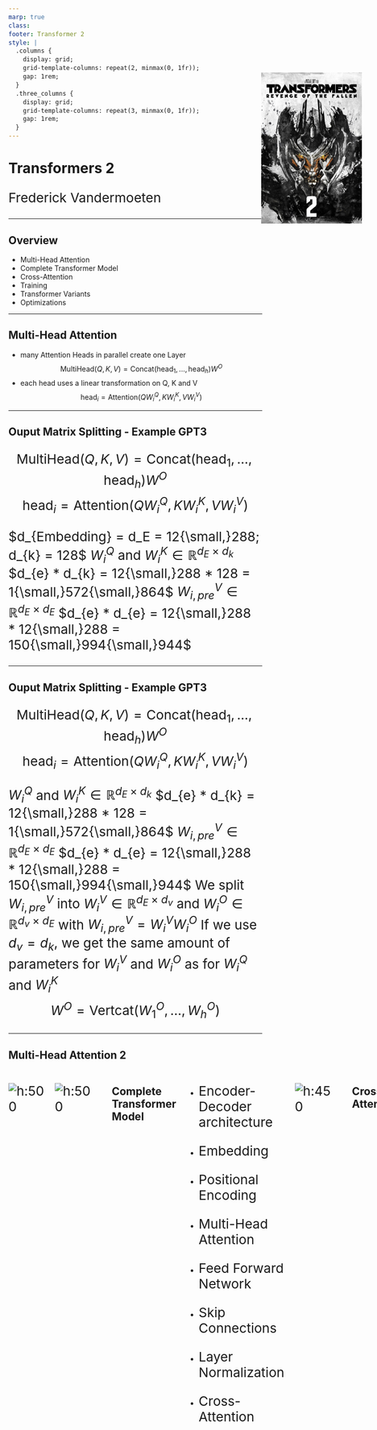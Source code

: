 ```yaml
---
marp: true
class:
footer: Transformer 2
style: |
  .columns {
    display: grid;
    grid-template-columns: repeat(2, minmax(0, 1fr));
    gap: 1rem;
  }
  .three_columns {
    display: grid;
    grid-template-columns: repeat(3, minmax(0, 1fr));
    gap: 1rem;
  }
---
```

<!-- _class:
- lead -->

<style>
img[alt~="top-right"] {
  position: absolute;
  top: 200px;
  right: 30px;
  width: 200px;
}
</style>

# Transformers 2

Frederick Vandermoeten

![top-right](pictures/transformers2.jpg)

---
<!-- paginate: true -->
## Overview

- Multi-Head Attention
- Complete Transformer Model
- Cross-Attention
- Training
- Transformer Variants
- Optimizations

---
<!-- header: Multi-Head Attention -->

## Multi-Head Attention

- many Attention Heads in parallel create one Layer 
  $$\text{MultiHead}(Q, K, V) = \text{Concat}(\text{head}_1, ..., \text{head}_h)W^O$$
- each head uses a linear transformation on Q, K and V
  $$\text{head}_i = \text{Attention}(QW_i^Q, KW_i^K, VW_i^V)$$

---
<!-- header: Multi-Head Attention -->

<style scoped>p{font-size:26px;}</style>

## Ouput Matrix Splitting - Example GPT3

$$\text{MultiHead}(Q, K, V) = \text{Concat}(\text{head}_1, ..., \text{head}_h)W^O$$
$$\text{head}_i = \text{Attention}(QW_i^Q, KW_i^K, VW_i^V)$$

$d_{Embedding} = d_E = 12{\small,}288; d_{k} = 128$
$W^Q_i$ and $W^K_i \in \mathbb{R}^{d_{E} \times d_{k}}$
$d_{e} * d_{k} = 12{\small,}288 * 128 = 1{\small,}572{\small,}864$
$W^V_{i, pre} \in \mathbb{R}^{d_{E} \times d_{E}}$
$d_{e} * d_{e} = 12{\small,}288 * 12{\small,}288 = 150{\small,}994{\small,}944$

---
<!-- header: Multi-Head Attention -->

<style scoped>p{font-size:26px;}</style>

## Ouput Matrix Splitting - Example GPT3

$$\text{MultiHead}(Q, K, V) = \text{Concat}(\text{head}_1, ..., \text{head}_h)W^O$$
$$\text{head}_i = \text{Attention}(QW_i^Q, KW_i^K, VW_i^V)$$

$W^Q_i$ and $W^K_i \in \mathbb{R}^{d_{E} \times d_{k}}$
$d_{e} * d_{k} = 12{\small,}288 * 128 = 1{\small,}572{\small,}864$
$W^V_{i, pre} \in \mathbb{R}^{d_{E} \times d_{E}}$
$d_{e} * d_{e} = 12{\small,}288 * 12{\small,}288 = 150{\small,}994{\small,}944$
We split $W^V_{i, pre}$ into $W^V_i \in \mathbb{R}^{d_{E} \times d_{v}}$ and $W^O_i \in \mathbb{R}^{d_{v} \times d_{E}}$ with $W^V_{i, pre} = W^V_iW^O_i$
If we use $d_{v} = d_{k}$, we get the same amount of parameters for $W^V_i$ and $W^O_i$ as for $W^Q_i$ and $W^K_i$
$$W^O = \text{Vertcat}(W^O_1, ..., W^O_h)$$

---
<!-- header: Multi-Head Attention -->

## Multi-Head Attention 2


<div class="columns">
<div>

![h:500](dl-visuals/Attention/aiayn_dot.png)
  
</div>
<div>

![h:500](dl-visuals/Attention/aiayn_multihead.png)

</div>

---
<!-- header: Complete Transformer Model -->

## Complete Transformer Model

<div class="columns">
<div>

- Encoder-Decoder architecture

- Embedding
- Positional Encoding
- Multi-Head Attention
- Feed Forward Network
- Skip Connections
- Layer Normalization
- Cross-Attention
  
</div>
<div>

![h:450](dl-visuals/Transformers/full_transformer.png)
</div>

---

<!-- header: Cross-Attention -->

## Cross-Attention

<div class="columns">
<div>

- Enables interaction between encoder and decoder
- Decoder uses encoder output as input
- Query comes from the decoder, key and value from the encoder
- Encoder and decoder could be from different modals (text, image, video)

</div>
<div>

![h:450](pictures/cross.png)
[RAS2024](https://magazine.sebastianraschka.com/p/understanding-and-coding-self-attention) (modified)
</div>


---

<!-- header: Training -->

## Training

Parallelization:

- Unlike RNNs, no sequential dependencies between inputs
- Just a bunch of matrix multiplications that can be parallelized very well with modern hardware (GPUs, TPUs)
- We still get order information due to the positional encoding
- Efficient use of training data

![h:150](dl-visuals/RNNs/rnn2.png)

---

<!-- header: Transformer Variants -->

## Transformer Variants

Transformers were initially designed for NLP, but have since been applied to other tasks as well.

---

<!-- header: Applications -->

## Text Transformers

### GPT - Generative Pre-trained Transformer

- Decoder-only Transformer
- Used for text generation, summarization, question answering, etc.

### BERT - Bidirectional Encoder Representations from Transformers

- Encoder-only Transformer
- Used for text classification, sentiment analysis, etc.

### T5 - Text-to-Text Transfer Transformer

- Encoder-Decoder Transformer
- Less specialized so it needs fine-tuning, useful for e.g. translation

---

<!-- header: Applications -->

## Vision Transformers

### ViT - Vision Transformer

- Images are encoded in patches, then the patches are fed into the Transformer
- Self-Attention is used to learn the global relationships
- Used for image classification, object detection, etc.

### Stable Diffusion

- Diffusion models are encoder-decoder models that use noise for the hidden state
- Cross-Attention is used to integrate text prompts
- Used for image generation, image inpainting, etc.

---

<!-- header: Applications -->

## Audio Transformers

### Wav2Vec

- Operates directly on waveforms
- Speech recognition, especially for low-resource languages

### Audio Spectrogram Transformer

- Uses ViT on spectrograms
- Audio classification (genre, instrument, etc.), speech emotion recognition, etc.

---

<!-- header: Optimizations -->

## Optimizations

### Sparse Transformers

- Attention Layers grow $O(n^2)$ for the context size $n$
- most results of $\text{softmax}(\frac{Q^T K}{\sqrt d_{k}})$ are close to zero
- different ways to reduce the scaling by only considering close values or random feature attention

### Model Distillation

- Train a smaller, faster model with data generated by a larger, slower model
- Teacher/ Student Model

---

<!-- header: Conclusion -->

## Conclusion

- Transformers revolutionized NLP
- Attention is what drives their success
- They are versatile and can be used for many different tasks
- They scale well to large datasets
- Work in progress

---

<!-- header: Sources -->

## Image Sources

All not locally credited images are from [dvgodoy: Deep Learning Visuals](https://github.com/dvgodoy/dl-visuals) [CC BY](https://creativecommons.org/licenses/by/4.0/)

## Main Conceptual Sources

- [Vaswani, A. "Attention is all you need." Advances in Neural Information Processing Systems (2017).](https://arxiv.org/pdf/1706.03762)

- [Raschka: Understanding and coding self-attention](https://magazine.sebastianraschka.com/p/understanding-and-coding-self-attention)

- [3Blue1Brown: Neural Networks Playlist](https://www.youtube.com/playlist?list=PLZHQObOWTQDNU6R1_67000Dx_ZCJB-3pi)

- [SBert Wiki](https://sbert.net)